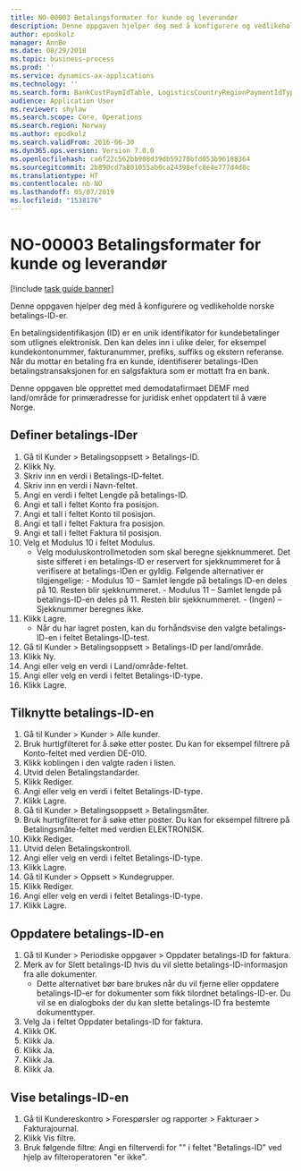 ```yaml
---
title: NO-00003 Betalingsformater for kunde og leverandør
description: Denne oppgaven hjelper deg med å konfigurere og vedlikeholde norske betalings-ID-er.
author: epodkolz
manager: AnnBe
ms.date: 08/29/2018
ms.topic: business-process
ms.prod: ''
ms.service: dynamics-ax-applications
ms.technology: ''
ms.search.form: BankCustPaymIdTable, LogisticsCountryRegionPaymentIdType_NO, CustTable, CustPaymMode, CustGroup,  CustInvoiceJournal
audience: Application User
ms.reviewer: shylaw
ms.search.scope: Core, Operations
ms.search.region: Norway
ms.author: epodkolz
ms.search.validFrom: 2016-06-30
ms.dyn365.ops.version: Version 7.0.0
ms.openlocfilehash: ca6f22c562bb908d39db59278bfd053b96188364
ms.sourcegitcommit: 2b890cd7a801055ab0ca24398efc8e4e777d4d8c
ms.translationtype: HT
ms.contentlocale: nb-NO
ms.lasthandoff: 05/07/2019
ms.locfileid: "1538176"
---
```

# <a name="no-00003-customer-and-vendor-payment-formats"></a>NO-00003 Betalingsformater for kunde og leverandør

[!include [task guide banner](../../includes/task-guide-banner.md)]

Denne oppgaven hjelper deg med å konfigurere og vedlikeholde norske betalings-ID-er. 



En betalingsidentifikasjon (ID) er en unik identifikator for kundebetalinger som utlignes elektronisk. Den kan deles inn i ulike deler, for eksempel kundekontonummer, fakturanummer, prefiks, suffiks og ekstern referanse. Når du mottar en betaling fra en kunde, identifiserer betalings-IDen betalingstransaksjonen for en salgsfaktura som er mottatt fra en bank.



Denne oppgaven ble opprettet med demodatafirmaet DEMF med land/område for primæradresse for juridisk enhet oppdatert til å være Norge.


## <a name="set-up-payment-ids"></a>Definer betalings-IDer
1. Gå til Kunder > Betalingsoppsett > Betalings-ID.
2. Klikk Ny.
3. Skriv inn en verdi i Betalings-ID-feltet.
4. Skriv inn en verdi i Navn-feltet.
5. Angi en verdi i feltet Lengde på betalings-ID.
6. Angi et tall i feltet Konto fra posisjon.
7. Angi et tall i feltet Konto til posisjon.
8. Angi et tall i feltet Faktura fra posisjon.
9. Angi et tall i feltet Faktura til posisjon.
10. Velg et Modulus 10 i feltet Modulus.
    * Velg moduluskontrollmetoden som skal beregne sjekknummeret. Det siste sifferet i en betalings-ID er reservert for sjekknummeret for å verifisere at betalings-IDen er gyldig. Følgende alternativer er tilgjengelige: - Modulus 10 – Samlet lengde på betalings ID-en deles på 10. Resten blir sjekknummeret.   - Modulus 11 – Samlet lengde på betalings-ID-en deles på 11. Resten blir sjekknummeret.   - (Ingen) – Sjekknummer beregnes ikke.  
11. Klikk Lagre.
    * Når du har lagret posten, kan du forhåndsvise den valgte betalings-ID-en i feltet Betalings-ID-test.  
12. Gå til Kunder > Betalingsoppsett > Betalings-ID per land/område.
13. Klikk Ny.
14. Angi eller velg en verdi i Land/område-feltet.
15. Angi eller velg en verdi i feltet Betalings-ID-type.
16. Klikk Lagre.

## <a name="attach-the-payment-id"></a>Tilknytte betalings-ID-en
1. Gå til Kunder > Kunder > Alle kunder.
2. Bruk hurtigfilteret for å søke etter poster. Du kan for eksempel filtrere på Konto-feltet med verdien DE-010.
3. Klikk koblingen i den valgte raden i listen.
4. Utvid delen Betalingstandarder.
5. Klikk Rediger.
6. Angi eller velg en verdi i feltet Betalings-ID-type.
7. Klikk Lagre.
8. Gå til Kunder > Betalingsoppsett > Betalingsmåter.
9. Bruk hurtigfilteret for å søke etter poster. Du kan for eksempel filtrere på Betalingsmåte-feltet med verdien ELEKTRONISK.
10. Klikk Rediger.
11. Utvid delen Betalingskontroll.
12. Angi eller velg en verdi i feltet Betalings-ID-type.
13. Klikk Lagre.
14. Gå til Kunder > Oppsett > Kundegrupper.
15. Klikk Rediger.
16. Angi eller velg en verdi i feltet Betalings-ID-type.
17. Klikk Lagre.

## <a name="update-the-payment-id"></a>Oppdatere betalings-ID-en
1. Gå til Kunder > Periodiske oppgaver > Oppdater betalings-ID for faktura.
2. Merk av for Slett betalings-ID hvis du vil slette betalings-ID-informasjon fra alle dokumenter.
    * Dette alternativet bør bare brukes når du vil fjerne eller oppdatere betalings-ID-er for dokumenter som fikk tilordnet betalings-ID-er. Du vil se en dialogboks der du kan slette betalings-ID fra bestemte dokumenttyper.  
3. Velg Ja i feltet Oppdater betalings-ID for faktura.
4. Klikk OK.
5. Klikk Ja.
6. Klikk Ja.
7. Klikk Ja.
8. Klikk Ja.

## <a name="view-the-payment-id"></a>Vise betalings-ID-en
1. Gå til Kundereskontro > Forespørsler og rapporter > Fakturaer > Fakturajournal.
2. Klikk Vis filtre.
3. Bruk følgende filtre: Angi en filterverdi for "" i feltet "Betalings-ID" ved hjelp av filteroperatoren "er ikke".

